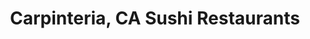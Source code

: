 ---
layout: city
title: Carpinteria, CA Sushi Restaurants
permalink: /california/carpinteria/
stateAbbr: CA
stateName: California
cityName: Carpinteria
---